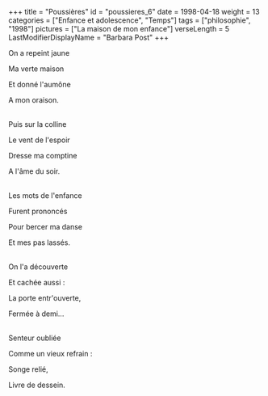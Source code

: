 +++
title = "Poussières"
id = "poussieres_6"
date = 1998-04-18
weight = 13
categories = ["Enfance et adolescence", "Temps"]
tags = ["philosophie", "1998"]
pictures = ["La maison de mon enfance"]
verseLength = 5
LastModifierDisplayName = "Barbara Post"
+++

On a repeint jaune

Ma verte maison

Et donné l'aumône

A mon oraison.

 \
Puis sur la colline

Le vent de l'espoir

Dresse ma comptine

A l'âme du soir.

 \
Les mots de l'enfance

Furent prononcés

Pour bercer ma danse

Et mes pas lassés.

 \
On l'a découverte

Et cachée aussi :

La porte entr'ouverte,

Fermée à demi...

 \
Senteur oubliée

Comme un vieux refrain :

Songe relié,

Livre de dessein.

